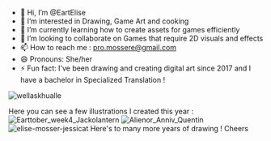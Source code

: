 - 👋 Hi, I’m @EartElise
- 👀 I’m interested in Drawing, Game Art and cooking
- 🌱 I’m currently learning how to create assets for games efficiently
- 💞️ I’m looking to collaborate on Games that require 2D visuals and effects
- 📫 How to reach me : pro.mossere@gmail.com
- 😄 Pronouns: She/her
- ⚡ Fun fact: I've been drawing and creating digital art since 2017 and I have a bachelor in Specialized Translation !

<!---
EartElise/EartElise is a ✨ special ✨ repository because its `README.md` (this file) appears on your GitHub profile.
You can click the Preview link to take a look at your changes.
--->
![wellaskhualle](https://github.com/user-attachments/assets/02a390a9-ae73-498a-8ff2-6ad69b713a56)

Here you can see a few illustrations I created this year : 
![Earttober_week4_Jackolantern](https://github.com/user-attachments/assets/6b6aae63-3285-4435-841d-df137f95cebc)
![Alienor_Anniv_Quentin](https://github.com/user-attachments/assets/915e1f04-2e84-46f8-b863-0462fe64b61a)
![elise-mosser-jessicat](https://github.com/user-attachments/assets/fab1a58b-f60b-4c1a-9559-74e56b0af57f)
Here's to many more years of drawing ! Cheers
